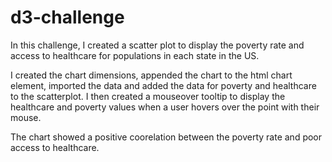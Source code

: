# d3-challenge

In this challenge, I created a scatter plot to display the poverty rate and access to healthcare for populations in each state in the US.

I created the chart dimensions, appended the chart to the html chart element, imported the data and added the data for poverty and healthcare to the scatterplot. I then created a mouseover tooltip to display the healthcare and poverty values when a user hovers over the point with their mouse.

The chart showed a positive coorelation between the poverty rate and poor access to healthcare.
